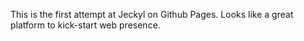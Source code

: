 This is the first attempt at Jeckyl on Github Pages. Looks like a great platform to kick-start web presence.
